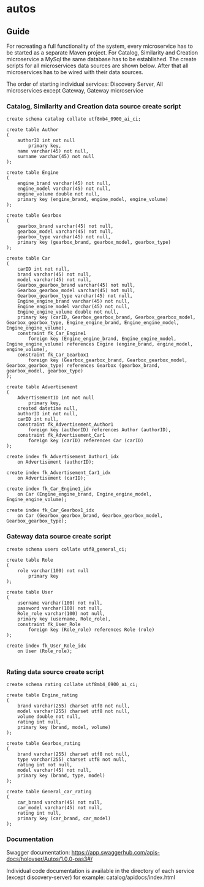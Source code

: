 # autos

## Guide
For recreating a full functionality of the system, every microservice has to be started as a separate Maven project. For Catalog, Similarity and Creation microservice a MySql the same database has to be established. The create scripts for all microservices data sources are shown below. After that all microservices has to be wired with their data sources.

The order of starting individual services: Discovery Server, All microservices except Gateway, Gateway microservice

### Catalog, Similarity and Creation data source create script 

```
create schema catalog collate utf8mb4_0900_ai_ci;

create table Author
(
	authorID int not null
		primary key,
	name varchar(45) not null,
	surname varchar(45) not null
);

create table Engine
(
	engine_brand varchar(45) not null,
	engine_model varchar(45) not null,
	engine_volume double not null,
	primary key (engine_brand, engine_model, engine_volume)
);

create table Gearbox
(
	gearbox_brand varchar(45) not null,
	gearbox_model varchar(45) not null,
	gearbox_type varchar(45) not null,
	primary key (gearbox_brand, gearbox_model, gearbox_type)
);

create table Car
(
	carID int not null,
	brand varchar(45) not null,
	model varchar(45) not null,
	Gearbox_gearbox_brand varchar(45) not null,
	Gearbox_gearbox_model varchar(45) not null,
	Gearbox_gearbox_type varchar(45) not null,
	Engine_engine_brand varchar(45) not null,
	Engine_engine_model varchar(45) not null,
	Engine_engine_volume double not null,
	primary key (carID, Gearbox_gearbox_brand, Gearbox_gearbox_model, Gearbox_gearbox_type, Engine_engine_brand, Engine_engine_model, Engine_engine_volume),
	constraint fk_Car_Engine1
		foreign key (Engine_engine_brand, Engine_engine_model, Engine_engine_volume) references Engine (engine_brand, engine_model, engine_volume),
	constraint fk_Car_Gearbox1
		foreign key (Gearbox_gearbox_brand, Gearbox_gearbox_model, Gearbox_gearbox_type) references Gearbox (gearbox_brand, gearbox_model, gearbox_type)
);

create table Advertisement
(
	AdvertisementID int not null
		primary key,
	created datetime null,
	authorID int not null,
	carID int null,
	constraint fk_Advertisement_Author1
		foreign key (authorID) references Author (authorID),
	constraint fk_Advertisement_Car1
		foreign key (carID) references Car (carID)
);

create index fk_Advertisement_Author1_idx
	on Advertisement (authorID);

create index fk_Advertisement_Car1_idx
	on Advertisement (carID);

create index fk_Car_Engine1_idx
	on Car (Engine_engine_brand, Engine_engine_model, Engine_engine_volume);

create index fk_Car_Gearbox1_idx
	on Car (Gearbox_gearbox_brand, Gearbox_gearbox_model, Gearbox_gearbox_type);

```
### Gateway data source create script

```
create schema users collate utf8_general_ci;

create table Role
(
	role varchar(100) not null
		primary key
);

create table User
(
	username varchar(100) not null,
	password varchar(100) not null,
	Role_role varchar(100) not null,
	primary key (username, Role_role),
	constraint fk_User_Role
		foreign key (Role_role) references Role (role)
);

create index fk_User_Role_idx
	on User (Role_role);
  
```
### Rating data source create script  
 
``` 
create schema rating collate utf8mb4_0900_ai_ci;

create table Engine_rating
(
	brand varchar(255) charset utf8 not null,
	model varchar(255) charset utf8 not null,
	volume double not null,
	rating int null,
	primary key (brand, model, volume)
);

create table Gearbox_rating
(
	brand varchar(255) charset utf8 not null,
	type varchar(255) charset utf8 not null,
	rating int not null,
	model varchar(45) not null,
	primary key (brand, type, model)
);

create table General_car_rating
(
	car_brand varchar(45) not null,
	car_model varchar(45) not null,
	rating int null,
	primary key (car_brand, car_model)
);

```

### Documentation
Swagger documentation: https://app.swaggerhub.com/apis-docs/holovser/Autos/1.0.0-oas3#/

Individual code documentation is available in the directory of each service (except discovery-server) for example: catalog/apidocs/index.html

